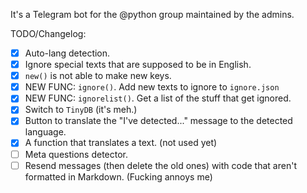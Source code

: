It's a Telegram bot for the @python group maintained by the admins.

TODO/Changelog:
- [x] Auto-lang detection.
- [x] Ignore special texts that are supposed to be in English.
- [x] `new()` is not able to make new keys.
- [x] NEW FUNC: `ignore()`. Add new texts to ignore to `ignore.json`
- [x] NEW FUNC: `ignorelist()`. Get a list of the stuff that get ignored.
- [x] Switch to `TinyDB` (it's meh.)
- [x] Button to translate the "I've detected..." message to the detected language.
- [x] A function that translates a text. (not used yet)
- [ ] Meta questions detector.
- [ ] Resend messages (then delete the old ones) with code that aren't formatted in Markdown. (Fucking annoys me)
